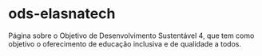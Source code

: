 # ods-elasnatech
Página sobre o Objetivo de Desenvolvimento Sustentável 4, que tem como objetivo o oferecimento de educação inclusiva e de qualidade a todos.
